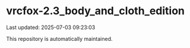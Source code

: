 # vrcfox-2.3_body_and_cloth_edition

Last updated: 2025-07-03 09:23:03

This repository is automatically maintained.
